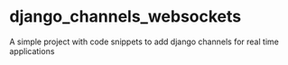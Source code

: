 # django_channels_websockets
A simple project with code snippets to add django channels for real time applications
